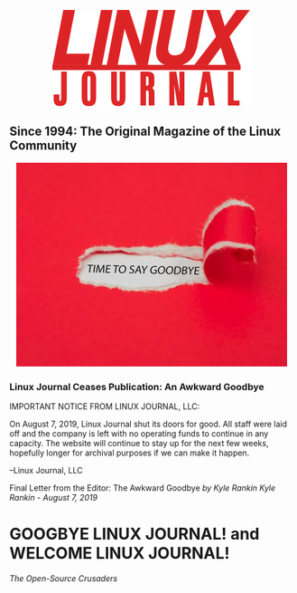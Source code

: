 <p align="center">
  <img src="https://raw.githubusercontent.com/acastroy/linuxjournal/master/img/Linux_Journal_ljlogo.png" alt="LINUX JOURNAL Since 1994: The Original Magazine of the Linux Community">
</p>

## Since 1994: The Original Magazine of the Linux Community

<p align="center">
<img src="https://raw.githubusercontent.com/acastroy/linuxjournal/master/img/Linux_Journal_bigstock-Torn-Red-Paper-Revealing-The-W-294597019_0.jpg" alt="TIME TO SAY GOODBYE">
</p>

### Linux Journal Ceases Publication: An Awkward Goodbye

IMPORTANT NOTICE FROM LINUX JOURNAL, LLC:

On August 7, 2019, Linux Journal shut its doors for good. All staff were laid off and the company is left with no operating funds to continue in any capacity. The website will continue to stay up for the next few weeks, hopefully longer for archival purposes if we can make it happen.

–Linux Journal, LLC

Final Letter from the Editor: The Awkward Goodbye
_by Kyle Rankin_
_Kyle Rankin - August 7, 2019_

# GOOGBYE LINUX JOURNAL! and WELCOME LINUX JOURNAL!
_The Open-Source Crusaders_
